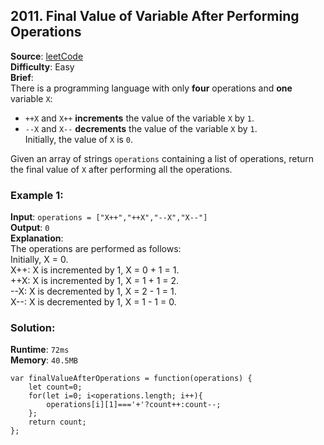 ## 2011. Final Value of Variable After Performing Operations

**Source**: [leetCode](https://leetcode.com/problems/final-value-of-variable-after-performing-operations/)    
**Difficulty**: Easy  
**Brief**:     
There is a programming language with only **four** operations and **one** variable ``X``:   

- ``++X`` and ``X++`` **increments** the value of the variable ``X`` by ``1``.   
- ``--X`` and ``X--`` **decrements** the value of the variable ``X`` by ``1``.   
Initially, the value of ``X`` is ``0``.   

Given an array of strings ``operations`` containing a list of operations, return the final value of ``X`` after performing all the operations.



### Example 1:
**Input**: ``operations = ["X++","++X","--X","X--"]``   
**Output**: ``0``   
**Explanation**:    
The operations are performed as follows:   
Initially, X = 0.   
X++: X is incremented by 1, X = 0 + 1 = 1.   
++X: X is incremented by 1, X = 1 + 1 = 2.   
--X: X is decremented by 1, X = 2 - 1 = 1.   
X--: X is decremented by 1, X = 1 - 1 = 0.   



### Solution:   
**Runtime**: ``72ms``   
**Memory**: ``40.5MB``   
```
var finalValueAfterOperations = function(operations) {
    let count=0;
    for(let i=0; i<operations.length; i++){
        operations[i][1]==='+'?count++:count--;
    };
    return count;
};
```
